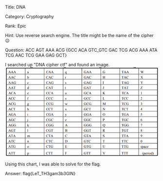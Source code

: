 Title: DNA

Category: Cryptography

Rank: Epic

Hint: Use reverse search engine. The title might be the name of the cipher 😉

Question: ACC AGT AAA ACG {GCC ACA GTC_GTC GAC TCG ACG AAA ATA TCG AAC TCG GAA GAG GCT}

I searched up "DNA cipher ctf" and found an image. 
![DNA image](./DNA.png)

Using this chart, I was able to solve for the flag.

Answer: flag{LeT_TH3gam3b3GIN}
